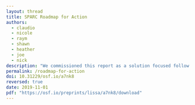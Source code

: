 ```yaml
---
layout: thread
title: SPARC Roadmap for Action
authors:
  - claudio
  - nicole
  - raym
  - shawn
  - heather
  - joe
  - nick
description: "We commissioned this report as a solution focused follow up to the 'Landscape Analysis': which sparked community wide debate by detailing the changing academic publishing industry and the implications of large-scale deployment of data and data analytics. In this report we offer a roadmap of potential steps that stakeholders can take to chart both individual and collective responses."
permalink: /roadmap-for-action
doi: 10.31229/osf.io/a7nk8
reversed: true
date: 2019-11-01
pdf: "https://osf.io/preprints/lissa/a7nk8/download"
---
```

